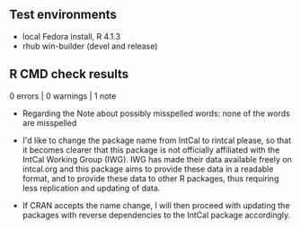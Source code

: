 ## Test environments
* local Fedora install, R 4.1.3
* rhub win-builder (devel and release)

## R CMD check results

0 errors | 0 warnings | 1 note

* Regarding the Note about possibly misspelled words: none of the words are misspelled

* I'd like to change the package name from IntCal to rintcal please, so that it becomes clearer that this package is not officially affiliated with the IntCal Working Group (IWG). IWG has made their data available freely on intcal.org and this package aims to provide these data in a readable format, and to provide these data to other R packages, thus requiring less replication and updating of data. 

* If CRAN accepts the name change, I will then proceed with updating the packages with reverse dependencies to the IntCal package accordingly.

